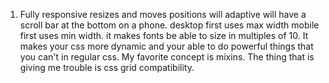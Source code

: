 1. Fully responsive resizes and moves positions will adaptive will have a scroll bar at the bottom on a phone.
desktop first uses max width mobile first uses min width. 
it makes fonts be able to size in multiples of 10.
It makes your css more dynamic and your able to do powerful things that you can't in regular css.
My favorite concept is mixins. The thing that is giving me trouble is css grid compatibility. 